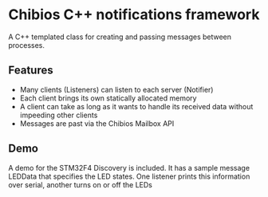 Chibios C++ notifications framework
===================================

A C++ templated class for creating and passing messages between processes.

Features
-----

* Many clients (Listeners) can listen to each server (Notifier)
* Each client brings its own statically allocated memory
* A client can take as long as it wants to handle its received data without impeeding other clients
* Messages are past via the Chibios Mailbox API

Demo
----

A demo for the STM32F4 Discovery is included. It has a sample message LEDData that specifies the LED states. One listener prints this information over serial, another turns on or off the LEDs